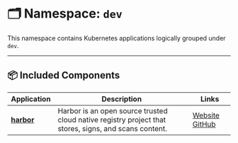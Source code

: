 # 🗂️ Namespace: `dev`

This namespace contains Kubernetes applications logically grouped under `dev`.

---

## 📦 Included Components

| Application | Description | Links |
|-------------|-------------|-------|
| [**harbor**](./harbor/) | Harbor is an open source trusted cloud native registry project that stores, signs, and scans content. | [Website](https://goharbor.io/) [GitHub](https://github.com/goharbor/harbor) |
